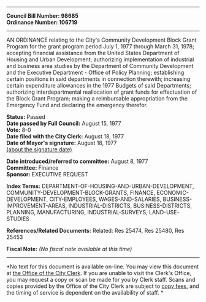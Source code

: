 * * * * *  
  
**Council Bill Number: [](#h0)[](#h2)98685**   
**Ordinance Number: 106719**  
  
* * * * *  
  
AN ORDINANCE relating to the City's Community Development Block Grant Program for the grant program period July 1, 1977 through March 31, 1978; accepting financial assistance from the United States Department of Housing and Urban Development; authorizing implementation of industrial and business area studies by the Department of Community Development and the Executive Department - Office of Policy Planning; establishing certain positions in said departments in connection therewith; increasing certain expenditure allowances in the 1977 Budgets of said Departments; authorizing interdepartmental reallocation of grant funds for effectuation of the Block Grant Program; making a reimbursable appropriation from the Emergency Fund and declaring the emergency therefor.  
  
**Status:** Passed   
**Date passed by Full Council:** August 15, 1977   
**Vote:** 8-0   
**Date filed with the City Clerk:** August 18, 1977   
**Date of Mayor's signature:** August 18, 1977   
[(about the signature date)](/~public/approvaldate.htm)   
  
  
**Date introduced/referred to committee:** August 8, 1977   
**Committee:** Finance   
**Sponsor:** EXECUTIVE REQUEST   
  
**Index Terms:** DEPARTMENT-OF-HOUSING-AND-URBAN-DEVELOPMENT, COMMUNITY-DEVELOPMENT-BLOCK-GRANTS, FINANCE, ECONOMIC-DEVELOPMENT, CITY-EMPLOYEES, WAGES-AND-SALARIES, BUSINESS-IMPROVEMENT-AREAS, INDUSTRIAL-DISTRICTS, BUSINESS-DISTRICTS, PLANNING, MANUFACTURING, INDUSTRIAL-SURVEYS, LAND-USE-STUDIES  
  
**References/Related Documents:** Related: Res 25474, Res 25480, Res 25453  
  
**Fiscal Note:** *(No fiscal note available at this time)*  
  
* * * * *  
  
*No text for this document is available on-line. You may view this document at [the Office of the City Clerk](http://www.seattle.gov/leg/clerk/contactUs.htm). If you are unable to visit the Clerk's Office, you may request a copy or scan be made for you by Clerk staff. Scans and copies provided by the Office of the City Clerk are subject to [copy fees](http://clerk.seattle.gov/~public/clerkfees.htm), and the timing of service is dependent on the availability of staff. *  
  
  
